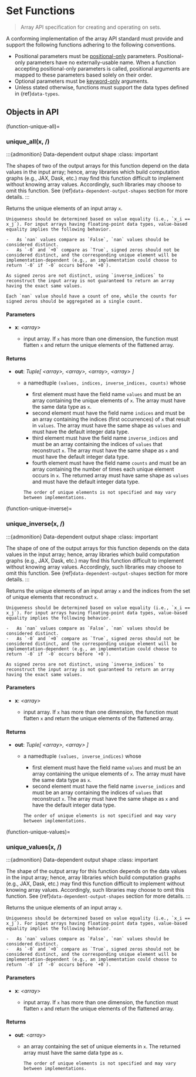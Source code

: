 # Set Functions

> Array API specification for creating and operating on sets.

A conforming implementation of the array API standard must provide and support the following functions adhering to the following conventions.

-   Positional parameters must be [positional-only](https://www.python.org/dev/peps/pep-0570/) parameters. Positional-only parameters have no externally-usable name. When a function accepting positional-only parameters is called, positional arguments are mapped to these parameters based solely on their order.
-   Optional parameters must be [keyword-only](https://www.python.org/dev/peps/pep-3102/) arguments.
-   Unless stated otherwise, functions must support the data types defined in {ref}`data-types`.

## Objects in API

<!-- NOTE: please keep the functions in alphabetical order -->

(function-unique-all)=
### unique_all(x, /)

:::{admonition} Data-dependent output shape
:class: important

The shapes of two of the output arrays for this function depend on the data values in the input array; hence, array libraries which build computation graphs (e.g., JAX, Dask, etc.) may find this function difficult to implement without knowing array values. Accordingly, such libraries may choose to omit this function. See {ref}`data-dependent-output-shapes` section for more details.
:::

Returns the unique elements of an input array `x`.

```{note}
Uniqueness should be determined based on value equality (i.e., `x_i == x_j`). For input arrays having floating-point data types, value-based equality implies the following behavior.

-   As `nan` values compare as `False`, `nan` values should be considered distinct.
-   As `-0` and `+0` compare as `True`, signed zeros should not be considered distinct, and the corresponding unique element will be implementation-dependent (e.g., an implementation could choose to return `-0` if `-0` occurs before `+0`).

As signed zeros are not distinct, using `inverse_indices` to reconstruct the input array is not guaranteed to return an array having the exact same values.

Each `nan` value should have a count of one, while the counts for signed zeros should be aggregated as a single count.
```

#### Parameters

-   **x**: _&lt;array&gt;_

    -   input array. If `x` has more than one dimension, the function must flatten `x` and return the unique elements of the flattened array.

#### Returns

-   **out**: _Tuple\[ &lt;array&gt;, &lt;array&gt;, &lt;array&gt;, &lt;array&gt; ]_

    -   a namedtuple `(values, indices, inverse_indices, counts)` whose

        -   first element must have the field name `values` and must be an array containing the unique elements of `x`. The array must have the same data type as `x`.
        -   second element must have the field name `indices` and must be an array containing the indices (first occurrences) of `x` that result in `values`. The array must have the same shape as `values` and must have the default integer data type.
        -   third element must have the field name `inverse_indices` and must be an array containing the indices of `values` that reconstruct `x`. The array must have the same shape as `x` and must have the default integer data type.
        -   fourth element must have the field name `counts` and must be an array containing the number of times each unique element occurs in `x`. The returned array must have same shape as `values` and must have the default integer data type.

        ```{note}
        The order of unique elements is not specified and may vary between implementations.
        ```

(function-unique-inverse)=
### unique_inverse(x, /)

:::{admonition} Data-dependent output shape
:class: important

The shape of one of the output arrays for this function depends on the data values in the input array; hence, array libraries which build computation graphs (e.g., JAX, Dask, etc.) may find this function difficult to implement without knowing array values. Accordingly, such libraries may choose to omit this function. See {ref}`data-dependent-output-shapes` section for more details.
:::

Returns the unique elements of an input array `x` and the indices from the set of unique elements that reconstruct `x`.

```{note}
Uniqueness should be determined based on value equality (i.e., `x_i == x_j`). For input arrays having floating-point data types, value-based equality implies the following behavior.

-   As `nan` values compare as `False`, `nan` values should be considered distinct.
-   As `-0` and `+0` compare as `True`, signed zeros should not be considered distinct, and the corresponding unique element will be implementation-dependent (e.g., an implementation could choose to return `-0` if `-0` occurs before `+0`).

As signed zeros are not distinct, using `inverse_indices` to reconstruct the input array is not guaranteed to return an array having the exact same values.
```

#### Parameters

-   **x**: _&lt;array&gt;_

    -   input array. If `x` has more than one dimension, the function must flatten `x` and return the unique elements of the flattened array.

#### Returns

-   **out**: _Tuple\[ &lt;array&gt;, &lt;array&gt; ]_

    -   a namedtuple `(values, inverse_indices)` whose

        -   first element must have the field name `values` and must be an array containing the unique elements of `x`. The array must have the same data type as `x`.
        -   second element must have the field name `inverse_indices` and must be an array containing the indices of `values` that reconstruct `x`. The array must have the same shape as `x` and have the default integer data type.

        ```{note}
        The order of unique elements is not specified and may vary between implementations.
        ```

(function-unique-values)=
### unique_values(x, /)

:::{admonition} Data-dependent output shape
:class: important

The shape of the output array for this function depends on the data values in the input array; hence, array libraries which build computation graphs (e.g., JAX, Dask, etc.) may find this function difficult to implement without knowing array values. Accordingly, such libraries may choose to omit this function. See {ref}`data-dependent-output-shapes` section for more details.
:::

Returns the unique elements of an input array `x`.

```{note}
Uniqueness should be determined based on value equality (i.e., `x_i == x_j`). For input arrays having floating-point data types, value-based equality implies the following behavior.

-   As `nan` values compare as `False`, `nan` values should be considered distinct.
-   As `-0` and `+0` compare as `True`, signed zeros should not be considered distinct, and the corresponding unique element will be implementation-dependent (e.g., an implementation could choose to return `-0` if `-0` occurs before `+0`).
```

#### Parameters

-   **x**: _&lt;array&gt;_

    -   input array. If `x` has more than one dimension, the function must flatten `x` and return the unique elements of the flattened array.

#### Returns

-   **out**: _&lt;array&gt;_

    -   an array containing the set of unique elements in `x`. The returned array must have the same data type as `x`.

        ```{note}
        The order of unique elements is not specified and may vary between implementations.
        ```